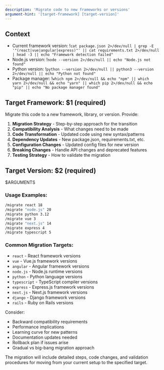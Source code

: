 ```yaml
---
description: 'Migrate code to new frameworks or versions'
argument-hint: '[target-framework] [target-version]'
---
```


## Context

- Current framework version: !`cat package.json 2>/dev/null | grep -E '"(react|vue|angular|express)"' || cat requirements.txt 2>/dev/null | head -3 || echo "Framework detection failed"`
- Node.js version: !`node --version 2>/dev/null || echo "Node.js not found"`
- Python version: !`python --version 2>/dev/null || python3 --version 2>/dev/null || echo "Python not found"`
- Package manager: !`which npm 2>/dev/null && echo "npm" || which yarn 2>/dev/null && echo "yarn" || which pip 2>/dev/null && echo "pip" || echo "No package manager found"`

## Target Framework: $1 (required)

Migrate this code to a new framework, library, or version. Provide:

1. **Migration Strategy** - Step-by-step approach for the transition
2. **Compatibility Analysis** - What changes need to be made
3. **Code Transformation** - Updated code using new syntax/patterns
4. **Dependency Updates** - New package.json, requirements.txt, etc.
5. **Configuration Changes** - Updated config files for new version
6. **Breaking Changes** - Handle API changes and deprecated features
7. **Testing Strategy** - How to validate the migration

## Target Version: $2 (required)

$ARGUMENTS

### Usage Examples:

```bash
/migrate react 18
/migrate "node.js" 20
/migrate python 3.12
/migrate vue 3
/migrate "next.js" 14
/migrate express 4
/migrate typescript 5
```

### Common Migration Targets:

- `react` - React framework versions
- `vue` - Vue.js framework versions
- `angular` - Angular framework versions
- `node.js` - Node.js runtime versions
- `python` - Python language versions
- `typescript` - TypeScript compiler versions
- `express` - Express.js framework versions
- `next.js` - Next.js framework versions
- `django` - Django framework versions
- `rails` - Ruby on Rails versions

Consider:

- Backward compatibility requirements
- Performance implications
- Learning curve for new patterns
- Documentation updates needed
- Rollback plan if issues arise
- Gradual vs big-bang migration approach

The migration will include detailed steps, code changes, and validation procedures for moving from your current setup to the specified target.
